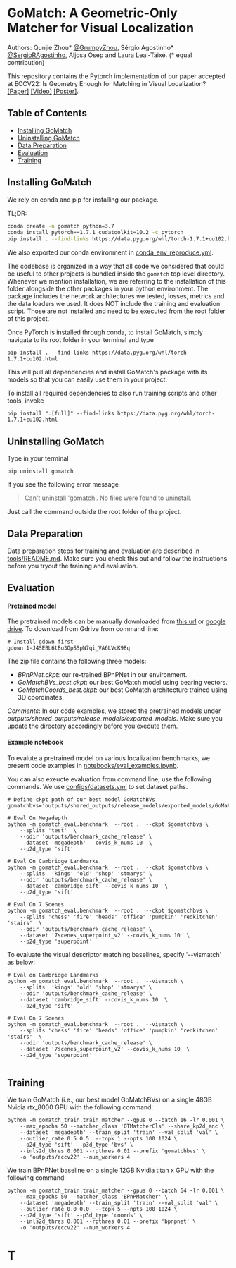 # GoMatch: A Geometric-Only Matcher for Visual Localization

Authors: Qunjie Zhou* [@GrumpyZhou](https://github.com/GrumpyZhou), Sérgio Agostinho* [@SergioRAgostinho](https://github.com/SergioRAgostinho), Aljosa Osep and Laura Leal-Taixé. (* equal contribution)

This repository contains the Pytorch implementation of our paper accepted at ECCV22: Is Geometry Enough for Matching in Visual Localization? [[Paper]](https://arxiv.org/pdf/2203.12979.pdf) [[Video]](https://youtu.be/wgAOJlb2uD4) [[Poster]](https://drive.google.com/file/d/1q_817QudISWF-LR5MtA9aL-vddUuGHpu/view?usp=sharing).


## Table of Contents

- [Installing GoMatch](#installing-gomatch)
- [Uninstalling GoMatch](#uninstalling-gomatch)
- [Data Preparation](#data-preparation)
- [Evaluation](#evaluation)
- [Training](#training)

## Installing GoMatch

We rely on conda and pip for installing our package.

TL;DR:
```bash
conda create -n gomatch python=3.7
conda install pytorch==1.7.1 cudatoolkit=10.2 -c pytorch
pip install . --find-links https://data.pyg.org/whl/torch-1.7.1+cu102.html
```
We also exported our conda environment in [conda_env_reproduce.yml](conda_env_reproduce.yml).

The codebase is organized in a way that all code we considered that could be useful to other projects is bundled inside the `gomatch` top level directory. Whenever we mention installation, we are referring to the installation of this folder alongside the other packages in your python environment. The package includes the network architectures we tested, losses, metrics and the data loaders we used. It does NOT include the training and evaluation script. Those are not installed and need to be executed from the root folder of this project.

Once PyTorch is installed through conda, to install GoMatch, simply navigate to its root folder in your terminal and type
```
pip install . --find-links https://data.pyg.org/whl/torch-1.7.1+cu102.html
```

This will pull all dependencies and install GoMatch's package with its models so that you can easily use them in your project.

To install all required dependencies to also run training scripts and other tools, invoke
```
pip install ".[full]" --find-links https://data.pyg.org/whl/torch-1.7.1+cu102.html
```


## Uninstalling GoMatch

Type in your terminal
```
pip uninstall gomatch
```
If you see the following error message
> Can't uninstall 'gomatch'. No files were found to uninstall.

Just call the command outside the root folder of the project.


## Data Preparation
Data preparation steps for training and evaluation are described in [tools/README.md](tools/README.md). Make sure you check this out and follow the instructions before you tryout the training and evaluation.

## Evaluation

#### Pretained model
The pretrained models can be manually downloaded from [this url](https://vision.in.tum.de/webshare/u/zhouq/gomatch/pretrained) or [google drive](https://drive.google.com/file/d/1-J4SEBL6tBu3OpSSpW7qi_VA6LVcK98q/view?usp=sharing).
To download from Gdrive from command line:
```
# Install gdown first
gdown 1-J4SEBL6tBu3OpSSpW7qi_VA6LVcK98q
```


The zip file contains the following three models:
- _BPnPNet.ckpt_: our re-trained BPnPNet in our environment.
- _GoMatchBVs_best.ckpt_: our best GoMatch model using bearing vectors.
- _GoMatchCoords_best.ckpt_: our best GoMatch architecture trained using 3D coordinates.

*Comments*:
In our code examples, we stored the pretrained models under _outputs/shared_outputs/release_models/exported_models_. Make sure you update the directory accordingly before you execute them.


#### Example notebook
To evalute a pretrained model on various localization benchmarks, we present code examples in [notebooks/eval_examples.ipynb](notebooks/eval_examples.ipynb). 

You can also exeucte evaluation from command line, use the following commands. We use [configs/datasets.yml](configs/datasets.yml) to set dataset paths. 
```
# Define ckpt path of our best model GoMatchBVs
gomatchbvs='outputs/shared_outputs/release_models/exported_models/GoMatchBVs_best.ckpt'

# Eval On Megadepth 
python -m gomatch_eval.benchmark  --root .  --ckpt $gomatchbvs \
    --splits 'test'  \
    --odir 'outputs/benchmark_cache_release' \
    --dataset 'megadepth' --covis_k_nums 10  \
    --p2d_type 'sift'  

# Eval On Cambridge Landmarks
python -m gomatch_eval.benchmark  --root .  --ckpt $gomatchbvs \
    --splits  'kings' 'old' 'shop' 'stmarys' \
    --odir 'outputs/benchmark_cache_release' \
    --dataset 'cambridge_sift' --covis_k_nums 10  \
    --p2d_type 'sift'

# Eval On 7 Scenes 
python -m gomatch_eval.benchmark  --root .  --ckpt $gomatchbvs \
    --splits 'chess' 'fire' 'heads' 'office' 'pumpkin' 'redkitchen' 'stairs'  \
    --odir 'outputs/benchmark_cache_release' \
    --dataset '7scenes_superpoint_v2' --covis_k_nums 10  \
    --p2d_type 'superpoint'
```

To evaluate the visual descriptor matching baselines, specify '--vismatch' as below:
```
# Eval on Cambridge Landmarks
python -m gomatch_eval.benchmark  --root .  --vismatch \
    --splits  'kings' 'old' 'shop' 'stmarys' \
    --odir 'outputs/benchmark_cache_release' \
    --dataset 'cambridge_sift' --covis_k_nums 10  \
    --p2d_type 'sift'

# Eval On 7 Scenes 
python -m gomatch_eval.benchmark  --root .  --vismatch \
    --splits 'chess' 'fire' 'heads' 'office' 'pumpkin' 'redkitchen' 'stairs'  \
    --odir 'outputs/benchmark_cache_release' \
    --dataset '7scenes_superpoint_v2' --covis_k_nums 10  \
    --p2d_type 'superpoint'
    
```    


## Training

We train GoMatch (i.e., our best model GoMatchBVs) on a single 48GB Nvidia rtx_8000 GPU with the following command:
```
python -m gomatch_train.train_matcher --gpus 0 --batch 16 -lr 0.001 \
    --max_epochs 50 --matcher_class 'OTMatcherCls' --share_kp2d_enc \
    --dataset 'megadepth' --train_split 'train' --val_split 'val' \
    --outlier_rate 0.5 0.5  --topk 1 --npts 100 1024 \
    --p2d_type 'sift' --p3d_type 'bvs' \
    --inls2d_thres 0.001 --rpthres 0.01 --prefix 'gomatchbvs' \
    -o 'outputs/eccv22' --num_workers 4
```
We train BPnPNet baseline on a single 12GB Nvidia titan x GPU with the following command:
```
python -m gomatch_train.train_matcher --gpus 0 --batch 64 -lr 0.001 \
    --max_epochs 50 --matcher_class 'BPnPMatcher' \
    --dataset 'megadepth' --train_split 'train' --val_split 'val' \
    --outlier_rate 0.0 0.0  --topk 5 --npts 100 1024 \
    --p2d_type 'sift' --p3d_type 'coords' \
    --inls2d_thres 0.001 --rpthres 0.01 --prefix 'bpnpnet' \
    -o 'outputs/eccv22' --num_workers 4
```
# T
